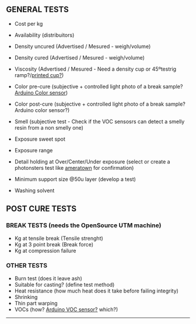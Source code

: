## GENERAL TESTS

- Cost per kg
- Availability (distribuitors)

- Density uncured (Advertised / Mesured - weigh/volume)
- Density cured (Advertised / Mesured - weigh/volume)
- Viscosity (Advertised / Mesured - Need a density cup or 45ºtestrig ramp?/[printed cup?](https://www.youtube.com/watch?v=t5KQFpNGrQA))
- Color pre-cure (subjective + controlled light photo of a break sample? [Arduino Color sensor](https://www.youtube.com/watch?v=hDAOGcI9cv4))
- Color post-cure (subjective + controlled light photo of a break sample? Arduino color sensor?)
- Smell (subjective test - Check if the VOC sensosrs can detect a smelly resin from a non smelly one)

- Exposure sweet spot
- Exposure range

- Detail holding at Over/Center/Under exposure (select or create a photonsters test like [ameratown](https://ameralabs.com/blog/town-calibration-part/) for confirmation)
- Minimum support size @50u layer (develop a test)

- Washing solvent

## POST CURE TESTS

### BREAK TESTS (needs the OpenSource UTM machine)

- Kg at tensile break (Tensile strenght)
- Kg at 3 point break (Break force)
- Kg at compression failure


### OTHER TESTS

- Burn test (does it leave ash)
- Suitable for casting? (define test method)
- Heat resistance (how much heat does it take before failing integrity)
- Shrinking
- Thin part warping
- VOCs (how? [Arduino VOC sensor?](https://www.youtube.com/watch?v=gdFb6-4bsHk) which?)


---
